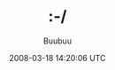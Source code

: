 ---
title: ':-/'
posts: 3
hash: 'EabmoiDC'
author: 'Buubuu'
date: 2008-03-18 14:20:06 UTC
sources:
  - https://tokipona.yahoogroups.narkive.com/EabmoiDC
---